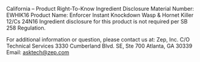  
 
 
California – Product Right-To-Know Ingredient Disclosure 
Material Number: EWHIK16 
Product Name: Enforcer Instant Knockdown Wasp & Hornet Killer 12/Cs 24N16 
Ingredient disclosure for this product is not required per SB 258 Regulation. 
 
For additional information or question, please contact us at: 
Zep, Inc. 
C/O Technical Services 
3330 Cumberland Blvd. SE, Ste 700 
Atlanta, GA 30339 
Email: asktech@zep.com 
 
 
 
 
